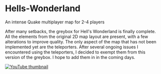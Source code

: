 # Hells-Wonderland
An intense Quake multiplayer map for 2-4 players

After many setbacks, the greybox for Hell's Wonderland is finally complete. All the elements from the original 2D map layout are present, with a few alterations to improve quality. The only aspect of the map that has not been implemented yet are the teleporters. After several ongoing issues I encountered using the teleporters, I decided to exempt them from this version of the greybox. I hope to add them in in the coming days.

[![YouTube thumbnail](https://yt-embed.herokuapp.com/embed?v=sj2mQF0e2D0)](https://www.youtube.com/watch?v=sj2mQF0e2D0)
